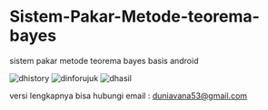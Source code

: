 # Sistem-Pakar-Metode-teorema-bayes
sistem pakar metode teorema bayes basis android 

![dhistory](https://user-images.githubusercontent.com/109220544/178736415-0e36759f-aaac-4fc8-abad-d5dbe19a3900.png)
![dinforujuk](https://user-images.githubusercontent.com/109220544/178735925-9503d5cb-b64c-44bf-9e7a-7f16e4d69f81.png)
![dhasil](https://user-images.githubusercontent.com/109220544/178736030-ff4d5c1a-a36e-4efd-b34f-623b244640dc.png)

versi lengkapnya bisa hubungi email : duniavana53@gmail.com
